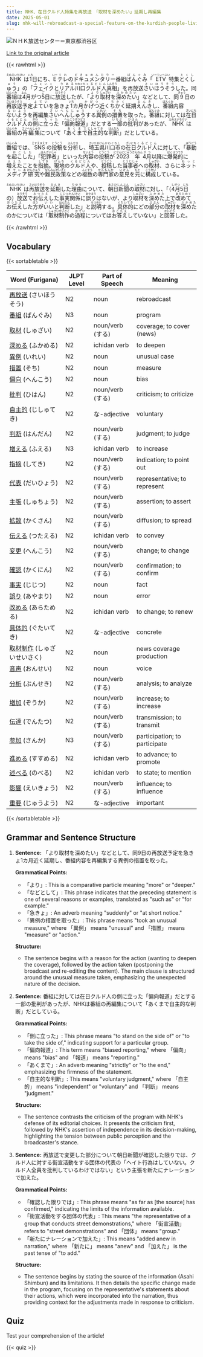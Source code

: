 ```yaml
---
title: NHK、在日クルド人特集を再放送　「取材を深めたい」延期し再編集
date: 2025-05-01
slug: nhk-will-rebroadcast-a-special-feature-on-the-kurdish-people-living-in-japan-stating-we-want-to-deepen-our-coverage-and-has-postponed-it-for-re-editing
---
```


![ＮＨＫ放送センター＝東京都渋谷区](https://www.asahicom.jp/imgopt/img/a649311e0c/comm_L/AS20250501002795.jpg "ＮＨＫ放送センター＝東京都渋谷区")

[Link to the original article](https://asahi.com/articles/AST5120PPT51UCVL00RM.html?iref=comtop_7_06)

{{< rawhtml >}}
<p><ruby>NHK<rt>えぬえいちけい</rt></ruby>は<ruby>1<rt>いち</rt></ruby>日<ruby>にち</rt></ruby>、<ruby>E<rt>いー</rt></ruby><ruby>テレ<rt>てれ</rt></ruby>の<ruby>ドキュメンタリー<rt>どきゅめんたりー</rt></ruby>番組<ruby>ばんぐみ<rt>ばんぐみ</rt></ruby>「<ruby>ETV<rt>いーてぃーぶい</rt></ruby>特集<ruby>とくしゅう<rt>とくしゅう</rt></ruby>」の「<ruby>フェイク<rt>ふぇいく</rt></ruby>と<ruby>リアル<rt>りある</rt></ruby><ruby>川口<rt>かわぐち</rt></ruby><ruby>クルド人<rt>くるどじん</rt></ruby><ruby>真相<rt>しんそう</rt></ruby>」を再放送<ruby>さいほうそう<rt>さいほうそう</rt></ruby>した。同<ruby>番組<rt>ばんぐみ</rt></ruby>は<ruby>4<rt>よん</rt></ruby>月<ruby>がつ</rt></ruby><ruby>5<rt>ご</rt></ruby>日に<ruby>放送<rt>ほうそう</rt></ruby>したが、「<ruby>より<rt>より</rt></ruby><ruby>取材<rt>しゅざい</rt></ruby>を<ruby>深めたい<rt>ふかめたい</rt></ruby>」などとして、同<ruby>9<rt>きゅう</rt></ruby>日の<ruby>再放送<rt>さいほうそう</rt></ruby>予定<ruby>よてい<rt>よてい</rt></ruby>を急きょ<ruby>1<rt>いち</rt></ruby>カ月<ruby>かげつ<rt>かげつ</rt></ruby>近く<ruby>ちかく<rt>ちかく</rt></ruby>延期<ruby>えんき<rt>えんき</rt></ruby>し、<ruby>番組<rt>ばんぐみ</rt></ruby>内容<ruby>ないよう<rt>ないよう</rt></ruby>を再編集<ruby>さいへんしゅう<rt>さいへんしゅう</rt></ruby>する<ruby>異例<rt>いれい</rt></ruby>の<ruby>措置<rt>そち</rt></ruby>を取った。<ruby>番組<rt>ばんぐみ</rt></ruby>に対しては<ruby>在日<rt>ざいにち</rt></ruby><ruby>クルド人<rt>くるどじん</rt></ruby>の<ruby>側<rt>がわ</rt></ruby>に<ruby>立った<rt>たった</rt></ruby>「<ruby>偏向報道<rt>へんこうほうどう</rt></ruby>」だとする<ruby>一部<rt>いちぶ</rt></ruby>の<ruby>批判<rt>ひはん</rt></ruby>があったが、<ruby>NHK<rt>えぬえいちけい</rt></ruby>は<ruby>番組<rt>ばんぐみ</rt></ruby>の<ruby>再編集<rt>さいへんしゅう</rt></ruby>について「<ruby>あくまで<rt>あくまで</rt></ruby><ruby>自主的<rt>じしゅてき</rt></ruby>な<ruby>判断<rt>はんだん</rt></ruby>」だとしている。</p>

<p><ruby>番組<rt>ばんぐみ</rt></ruby>では、<ruby>SNS<rt>えすえヌえす</rt></ruby>の<ruby>投稿<rt>とうこう</rt></ruby>を<ruby>分析<rt>ぶんせき</rt></ruby>し、<ruby>埼玉県<rt>さいたまけん</rt></ruby><ruby>川口市<rt>かわぐちし</rt></ruby>の<ruby>在日<rt>ざいにち</rt></ruby><ruby>クルド人<rt>くるどじん</rt></ruby>に対して、「<ruby>暴動<rt>ぼうどう</rt></ruby>を<ruby>起こした<rt>おこした</rt></ruby>」「<ruby>犯罪者<rt>はんざいしゃ</rt></ruby>」といった<ruby>内容<rt>ないよう</rt></ruby>の<ruby>投稿<rt>とうこう</rt></ruby>が<ruby>2023年<rt>にせんにじゅうさんねん</rt></ruby><ruby>4月<rt>がつ</rt></ruby>以降に<ruby>爆発的<rt>ばくはつてき</rt></ruby>に<ruby>増えた<rt>ふえた</rt></ruby>ことを<ruby>指摘<rt>してき</rt></ruby>。<ruby>現地<rt>げんち</rt></ruby>の<ruby>クルド人<rt>くるどじん</rt></ruby>や、<ruby>投稿<rt>とうこう</rt></ruby>した<ruby>当事者<rt>とうじしゃ</rt></ruby>への<ruby>取材<rt>しゅざい</rt></ruby>、さらに<ruby>ネットメディア<rt>ねっとめでぃあ</rt></ruby><ruby>研究<rt>けんきゅう</rt></ruby>や<ruby>難民政策<rt>なんみんせいさく</rt></ruby>などの<ruby>複数<rt>ふくすう</rt></ruby>の<ruby>専門家<rt>せんもんか</rt></ruby>の<ruby>意見<rt>いけん</rt></ruby>を<ruby>元<rt>もと</rt></ruby>に<ruby>構成<rt>こうせい</rt></ruby>している。</p>

<p><ruby>NHK<rt>えぬえいちけい</rt></ruby>は<ruby>再放送<rt>さいほうそう</rt></ruby>を<ruby>延期<rt>えんき</rt></ruby>した<ruby>理由<rt>りゆう</rt></ruby>について、<ruby>朝日新聞<rt>あさひしんぶん</rt></ruby>の<ruby>取材<rt>しゅざい</rt></ruby>に対し、「（<ruby>4月<rt>しがつ</rt></ruby>5<ruby>日<rt>にち</rt></ruby>の）<ruby>放送<rt>ほうそう</rt></ruby>で<ruby>お伝え<rt>おつたえ</rt></ruby>した<ruby>事実関係<rt>じじつかんけい</rt></ruby>に<ruby>誤り<rt>あやまり</rt></ruby>はないが、より<ruby>取材<rt>しゅざい</rt></ruby>を<ruby>深めた<rt>ふかめた</rt></ruby>上で<ruby>改めて<rt>あらためて</rt></ruby><ruby>お伝え<rt>おつたえ</rt></ruby>した<ruby>方<rt>ほう</rt></ruby>が<ruby>いい<rt>いい</rt></ruby>と<ruby>判断<rt>はんだん</rt></ruby>した」と<ruby>説明<rt>せつめい</rt></ruby>する。<ruby>具体的<rt>ぐたいてき</rt></ruby>にどの<ruby>部分<rt>ぶぶん</rt></ruby>の<ruby>取材<rt>しゅざい</rt></ruby>を<ruby>深めた<rt>ふかめた</rt></ruby>のかについては「<ruby>取材制作<rt>しゅざいせいさく</rt></ruby>の<ruby>過程<rt>かてい</rt></ruby>については<ruby>お答え<rt>おこたえ</rt></ruby>していない」と<ruby>回答<rt>かいとう</rt></ruby>した。</p>
{{< /rawhtml >}}

## Vocabulary


{{< sortabletable >}}

| Word (Furigana)          | JLPT Level | Part of Speech         | Meaning                          |
|--------------------------|------------|-------------------------|----------------------------------|
|[再放送](https://jisho.org/search/%E5%86%8D%E6%94%BE%E9%80%81) (さいほうそう)| N2         | noun                    | rebroadcast                      |
|[番組](https://jisho.org/search/%E7%95%AA%E7%B5%84) (ばんぐみ)| N3         | noun                    | program                          |
|[取材](https://jisho.org/search/%E5%8F%96%E6%9D%90) (しゅざい)| N2         | noun/verb (する)       | coverage; to cover (news)       |
|[深める](https://jisho.org/search/%E6%B7%B1%E3%82%81%E3%82%8B) (ふかめる)| N2         | ichidan verb            | to deepen                        |
|[異例](https://jisho.org/search/%E7%95%B0%E4%BE%8B) (いれい)| N2         | noun                    | unusual case                     |
|[措置](https://jisho.org/search/%E6%8E%AA%E7%BD%AE) (そち)| N2         | noun                    | measure                          |
|[偏向](https://jisho.org/search/%E5%81%8F%E5%90%91) (へんこう)| N2         | noun                    | bias                             |
|[批判](https://jisho.org/search/%E6%89%B9%E5%88%A4) (ひはん)| N2         | noun/verb (する)       | criticism; to criticize          |
|[自主的](https://jisho.org/search/%E8%87%AA%E4%B8%BB%E7%9A%84) (じしゅてき)| N2         | な-adjective            | voluntary                        |
|[判断](https://jisho.org/search/%E5%88%A4%E6%96%AD) (はんだん)| N2         | noun/verb (する)       | judgment; to judge               |
|[増える](https://jisho.org/search/%E5%A2%97%E3%81%88%E3%82%8B) (ふえる)| N3         | ichidan verb            | to increase                      |
|[指摘](https://jisho.org/search/%E6%8C%87%E6%91%98) (してき)| N2         | noun/verb (する)       | indication; to point out         |
|[代表](https://jisho.org/search/%E4%BB%A3%E8%A1%A8) (だいひょう)| N2         | noun/verb (する)       | representative; to represent     |
|[主張](https://jisho.org/search/%E4%B8%BB%E5%BC%B5) (しゅちょう)| N2         | noun/verb (する)       | assertion; to assert             |
|[拡散](https://jisho.org/search/%E6%8B%A1%E6%95%A3) (かくさん)| N2         | noun/verb (する)       | diffusion; to spread             |
|[伝える](https://jisho.org/search/%E4%BC%9D%E3%81%88%E3%82%8B) (つたえる)| N2         | ichidan verb            | to convey                        |
|[変更](https://jisho.org/search/%E5%A4%89%E6%9B%B4) (へんこう)| N2         | noun/verb (する)       | change; to change                |
|[確認](https://jisho.org/search/%E7%A2%BA%E8%AA%8D) (かくにん)| N2         | noun/verb (する)       | confirmation; to confirm         |
|[事実](https://jisho.org/search/%E4%BA%8B%E5%AE%9F) (じじつ)| N2         | noun                    | fact                             |
|[誤り](https://jisho.org/search/%E8%AA%A4%E3%82%8A) (あやまり)| N2         | noun                    | error                            |
|[改める](https://jisho.org/search/%E6%94%B9%E3%82%81%E3%82%8B) (あらためる)| N2         | ichidan verb            | to change; to renew              |
|[具体的](https://jisho.org/search/%E5%85%B7%E4%BD%93%E7%9A%84) (ぐたいてき)| N2         | な-adjective            | concrete                         |
|[取材制作](https://jisho.org/search/%E5%8F%96%E6%9D%90%E5%88%B6%E4%BD%9C) (しゅざいせいさく)| N2         | noun                    | news coverage production         |
|[音声](https://jisho.org/search/%E9%9F%B3%E5%A3%B0) (おんせい)| N2         | noun                    | voice                            |
|[分析](https://jisho.org/search/%E5%88%86%E6%9E%90) (ぶんせき)| N2         | noun/verb (する)       | analysis; to analyze             |
|[増加](https://jisho.org/search/%E5%A2%97%E5%8A%A0) (ぞうか)| N2         | noun/verb (する)       | increase; to increase            |
|[伝達](https://jisho.org/search/%E4%BC%9D%E9%81%94) (でんたつ)| N2         | noun/verb (する)       | transmission; to transmit        |
|[参加](https://jisho.org/search/%E5%8F%82%E5%8A%A0) (さんか)| N3         | noun/verb (する)       | participation; to participate    |
|[進める](https://jisho.org/search/%E9%80%B2%E3%82%81%E3%82%8B) (すすめる)| N2         | ichidan verb            | to advance; to promote          |
|[述べる](https://jisho.org/search/%E8%BF%B0%E3%81%B9%E3%82%8B) (のべる)| N2         | ichidan verb            | to state; to mention            |
|[影響](https://jisho.org/search/%E5%BD%B1%E9%9F%BF) (えいきょう)| N2         | noun/verb (する)       | influence; to influence          |
|[重要](https://jisho.org/search/%E9%87%8D%E8%A6%81) (じゅうよう)| N2         | な-adjective            | important                        |

{{< /sortabletable >}}


## Grammar and Sentence Structure

1. **Sentence:** 「より取材を深めたい」などとして、同9日の再放送予定を急きょ1カ月近く延期し、番組内容を再編集する異例の措置を取った。

   **Grammatical Points:**
   - 「より」: This is a comparative particle meaning "more" or "deeper."
   - 「などとして」: This phrase indicates that the preceding statement is one of several reasons or examples, translated as "such as" or "for example."
   - 「急きょ」: An adverb meaning "suddenly" or "at short notice."
   - 「異例の措置を取った」: This phrase means "took an unusual measure," where 「異例」 means "unusual" and 「措置」 means "measure" or "action."

   **Structure:**
   - The sentence begins with a reason for the action (wanting to deepen the coverage), followed by the action taken (postponing the broadcast and re-editing the content). The main clause is structured around the unusual measure taken, emphasizing the unexpected nature of the decision.

2. **Sentence:** 番組に対しては在日クルド人の側に立った「偏向報道」だとする一部の批判があったが、NHKは番組の再編集について「あくまで自主的な判断」だとしている。

   **Grammatical Points:**
   - 「側に立った」: This phrase means "to stand on the side of" or "to take the side of," indicating support for a particular group.
   - 「偏向報道」: This term means "biased reporting," where 「偏向」 means "bias" and 「報道」 means "reporting."
   - 「あくまで」: An adverb meaning "strictly" or "to the end," emphasizing the firmness of the statement.
   - 「自主的な判断」: This means "voluntary judgment," where 「自主的」 means "independent" or "voluntary" and 「判断」 means "judgment."

   **Structure:**
   - The sentence contrasts the criticism of the program with NHK's defense of its editorial choices. It presents the criticism first, followed by NHK's assertion of independence in its decision-making, highlighting the tension between public perception and the broadcaster's stance.

3. **Sentence:** 再放送で変更した部分について朝日新聞が確認した限りでは、クルド人に対する街宣活動をする団体の代表の「ヘイト行為はしていない。クルド人全員を批判しているわけではない」という主張を新たにナレーションで加えた。

   **Grammatical Points:**
   - 「確認した限りでは」: This phrase means "as far as [the source] has confirmed," indicating the limits of the information available.
   - 「街宣活動をする団体の代表」: This means "the representative of a group that conducts street demonstrations," where 「街宣活動」 refers to "street demonstrations" and 「団体」 means "group."
   - 「新たにナレーションで加えた」: This means "added anew in narration," where 「新たに」 means "anew" and 「加えた」 is the past tense of "to add."

   **Structure:**
   - The sentence begins by stating the source of the information (Asahi Shimbun) and its limitations. It then details the specific change made in the program, focusing on the representative's statements about their actions, which were incorporated into the narration, thus providing context for the adjustments made in response to criticism.

## Quiz

Test your comprehension of the article!

{{< quiz >}}